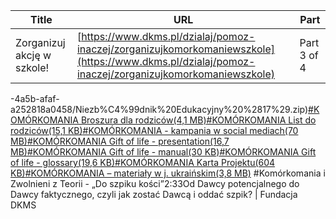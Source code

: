 | **Title**       | **URL**           | **Part**              |
|-----------------|-------------------|-----------------------|
| Zorganizuj akcję w szkole!         | [https://www.dkms.pl/dzialaj/pomoz-inaczej/zorganizujkomorkomaniewszkole](https://www.dkms.pl/dzialaj/pomoz-inaczej/zorganizujkomorkomaniewszkole)    | Part 3 of 4          |

-4a5b-afaf-a252818a0458/Niezb%C4%99dnik%20Edukacyjny%20%2817%29.zip)[\#KOMÓRKOMANIA Broszura dla rodziców(4,1 MB)](https://assets-eu-01.kc-usercontent.com:443/bed48093-082e-0109-4b5f-7bdadab5eedd/55a7aa6d-a282-46da-b613-c034b979a3d3/broszura%20dla%20rodzico%CC%81w%2009.08.24.pdf)[\#KOMÓRKOMANIA List do rodziców(15,1 KB)](https://assets-eu-01.kc-usercontent.com:443/bed48093-082e-0109-4b5f-7bdadab5eedd/2d1ea463-dcfc-4294-88a4-92b0b8e4f831/%23Kom%C3%B3rkomania%20List_do_Rodzic%C3%B3w_do_dzienniczka_elektronicznego.docx)[\#KOMÓRKOMANIA \- kampania w social mediach(70 MB)](https://assets-eu-01.kc-usercontent.com:443/bed48093-082e-0109-4b5f-7bdadab5eedd/2d0ae7a8-91a1-4e85-8995-2ed9594cab28/PREZENTACJA%20-%20STRATEGIA%20W%20SM%20nowa.pptx)[\#KOMÓRKOMANIA Gift of life \- presentation(16,7 MB)](https://assets-eu-01.kc-usercontent.com:443/bed48093-082e-0109-4b5f-7bdadab5eedd/1bb6c176-4d5f-42f4-8310-40c4676e4cef/Bone%20marrow%20stem%20cells%20the%20gift%20of%20life.pptx)[\#KOMÓRKOMANIA Gift of life \- manual(30 KB)](https://assets-eu-01.kc-usercontent.com:443/bed48093-082e-0109-4b5f-7bdadab5eedd/879d5008-1948-48e5-ba6e-151145d9ecbb/Gift%20of%20life%20-%20presentation%20manual%20and%20script.docx)[\#KOMÓRKOMANIA Gift of life \- glossary(19,6 KB)](https://assets-eu-01.kc-usercontent.com:443/bed48093-082e-0109-4b5f-7bdadab5eedd/46642609-1451-4a86-8e51-35e02aa0daab/Glossary.docx)[\#KOMÓRKOMANIA Karta Projektu(604 KB)](https://assets-eu-01.kc-usercontent.com:443/bed48093-082e-0109-4b5f-7bdadab5eedd/12156d99-6286-4398-9d4a-406cbff4cb8c/%23KOM%C3%93RKOMANIA%20Karta%20Projektu.pdf)[\#KOMÓRKOMANIA – materiały w j. ukraińskim(3,8 MB)](https://assets-eu-01.kc-usercontent.com:443/bed48093-082e-0109-4b5f-7bdadab5eedd/8a3bce00-4b7a-4fa6-90d7-80fecc065896/%23KOM%C3%93RKOMANIA%20-%20materia%C5%82y%20w%20j%C4%99z.%20ukrai%C5%84skim.zip)
\#Komórkomania i Zwolnieni z Teorii \- „Do szpiku kości”2:33Od Dawcy potencjalnego do Dawcy faktycznego, czyli jak zostać Dawcą i oddać szpik? \| Fundacja DKMS